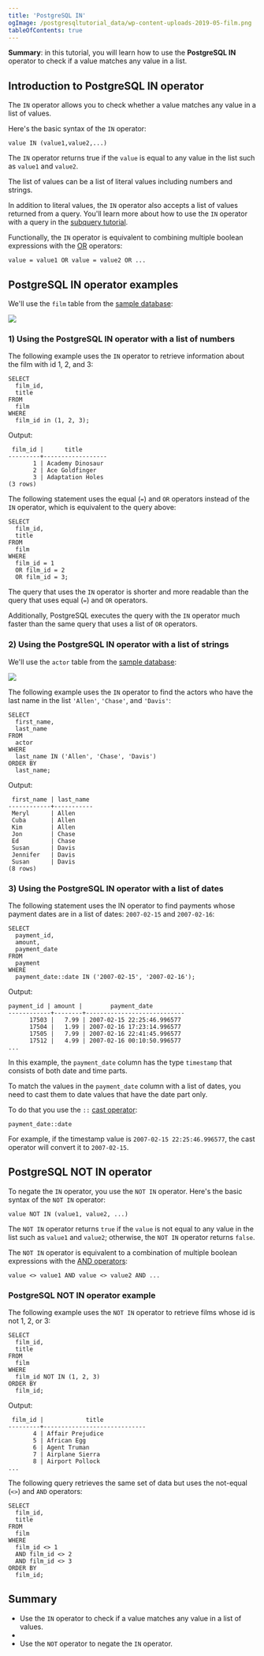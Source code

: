 ```yaml
---
title: 'PostgreSQL IN'
ogImage: /postgresqltutorial_data/wp-content-uploads-2019-05-film.png
tableOfContents: true
---
```



**Summary**: in this tutorial, you will learn how to use the **PostgreSQL IN** operator to check if a value matches any value in a list.

## Introduction to PostgreSQL IN operator

The `IN` operator allows you to check whether a value matches any value in a list of values.

Here's the basic syntax of the `IN` operator:

```
value IN (value1,value2,...)
```

The `IN` operator returns true if the `value` is equal to any value in the list such as `value1` and `value2`.

The list of values can be a list of literal values including numbers and strings.

In addition to literal values, the `IN` operator also accepts a list of values returned from a query. You'll learn more about how to use the `IN` operator with a query in the [subquery tutorial](/docs/postgresql/postgresql-subquery).

Functionally, the `IN` operator is equivalent to combining multiple boolean expressions with the [OR](/docs/postgresql/postgresql-or) operators:

```
value = value1 OR value = value2 OR ...
```

## PostgreSQL IN operator examples

We'll use the `film` table from the [sample database](https://www.postgresqltutorial.com/postgresql-getting-started/postgresql-sample-database/):

![](/postgresqltutorial_data/wp-content-uploads-2019-05-film.png)

### 1) Using the PostgreSQL IN operator with a list of numbers

The following example uses the `IN` operator to retrieve information about the film with id 1, 2, and 3:

```
SELECT
  film_id,
  title
FROM
  film
WHERE
  film_id in (1, 2, 3);
```

Output:

```
 film_id |      title
---------+------------------
       1 | Academy Dinosaur
       2 | Ace Goldfinger
       3 | Adaptation Holes
(3 rows)
```

The following statement uses the equal (`=`) and `OR` operators instead of the `IN` operator, which is equivalent to the query above:

```
SELECT
  film_id,
  title
FROM
  film
WHERE
  film_id = 1
  OR film_id = 2
  OR film_id = 3;
```

The query that uses the `IN` operator is shorter and more readable than the query that uses equal (`=`) and `OR` operators.

Additionally, PostgreSQL executes the query with the `IN` operator much faster than the same query that uses a list of `OR` operators.

### 2) Using the PostgreSQL IN operator with a list of strings

We'll use the `actor` table from the [sample database](https://www.postgresqltutorial.com/postgresql-getting-started/postgresql-sample-database/):

![](/postgresqltutorial_data/wp-content-uploads-2019-05-actor.png)

The following example uses the `IN` operator to find the actors who have the last name in the list `'Allen'`, `'Chase'`, and `'Davis'`:

```
SELECT
  first_name,
  last_name
FROM
  actor
WHERE
  last_name IN ('Allen', 'Chase', 'Davis')
ORDER BY
  last_name;
```

Output:

```
 first_name | last_name
------------+-----------
 Meryl      | Allen
 Cuba       | Allen
 Kim        | Allen
 Jon        | Chase
 Ed         | Chase
 Susan      | Davis
 Jennifer   | Davis
 Susan      | Davis
(8 rows)
```

### 3) Using the PostgreSQL IN operator with a list of dates

The following statement uses the IN operator to find payments whose payment dates are in a list of dates: `2007-02-15` and `2007-02-16`:

```
SELECT
  payment_id,
  amount,
  payment_date
FROM
  payment
WHERE
  payment_date::date IN ('2007-02-15', '2007-02-16');
```

Output:

```
payment_id | amount |        payment_date
------------+--------+----------------------------
      17503 |   7.99 | 2007-02-15 22:25:46.996577
      17504 |   1.99 | 2007-02-16 17:23:14.996577
      17505 |   7.99 | 2007-02-16 22:41:45.996577
      17512 |   4.99 | 2007-02-16 00:10:50.996577
...
```

In this example, the `payment_date` column has the type `timestamp` that consists of both date and time parts.

To match the values in the `payment_date` column with a list of dates, you need to cast them to date values that have the date part only.

To do that you use the `::` [cast operator](/docs/postgresql/postgresql-cast):

```
payment_date::date
```

For example, if the timestamp value is `2007-02-15 22:25:46.996577`, the cast operator will convert it to `2007-02-15`.

## PostgreSQL NOT IN operator

To negate the `IN` operator, you use the `NOT IN` operator. Here's the basic syntax of the `NOT IN` operator:

```
value NOT IN (value1, value2, ...)
```

The `NOT IN` operator returns `true` if the `value` is not equal to any value in the list such as `value1` and `value2`; otherwise, the `NOT IN` operator returns `false`.

The `NOT IN` operator is equivalent to a combination of multiple boolean expressions with the [AND operators](/docs/postgresql/postgresql-and):

```
value <> value1 AND value <> value2 AND ...
```

### PostgreSQL NOT IN operator example

The following example uses the `NOT IN` operator to retrieve films whose id is not 1, 2, or 3:

```
SELECT
  film_id,
  title
FROM
  film
WHERE
  film_id NOT IN (1, 2, 3)
ORDER BY
  film_id;
```

Output:

```
 film_id |            title
---------+-----------------------------
       4 | Affair Prejudice
       5 | African Egg
       6 | Agent Truman
       7 | Airplane Sierra
       8 | Airport Pollock
...
```

The following query retrieves the same set of data but uses the not-equal (`<>`) and `AND` operators:

```
SELECT
  film_id,
  title
FROM
  film
WHERE
  film_id <> 1
  AND film_id <> 2
  AND film_id <> 3
ORDER BY
  film_id;
```

## Summary

- Use the `IN` operator to check if a value matches any value in a list of values.
-
- Use the `NOT` operator to negate the `IN` operator.
